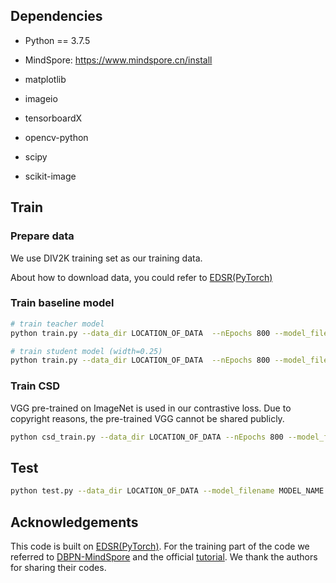 ## Dependencies

- Python == 3.7.5

- MindSpore: https://www.mindspore.cn/install

- matplotlib

- imageio

- tensorboardX

- opencv-python 

- scipy

- scikit-image

## Train

### Prepare data

We use DIV2K training set as our training data. 

About how to download data, you could refer to [EDSR(PyTorch)](https://github.com/thstkdgus35/EDSR-PyTorch)

### Train baseline model

```bash
# train teacher model
python train.py --data_dir LOCATION_OF_DATA  --nEpochs 800 --model_filename edsr_baseline --rgb_range 1
```

```bash
# train student model (width=0.25)
python train.py --data_dir LOCATION_OF_DATA  --nEpochs 800 --model_filename edsr_baseline025 --rgb_range 1 --n_feats 64
```

### Train CSD

VGG pre-trained on ImageNet is used in our contrastive loss. Due to copyright reasons, the pre-trained VGG cannot be shared publicly. 

```bash
python csd_train.py --data_dir LOCATION_OF_DATA --nEpochs 800 --model_filename edsr_csd --neg_num 2 --rgb_range 1 --teacher_model output/model/TEACHER_MODEL_NAME.ckpt
```

## Test

```bash
python test.py --data_dir LOCATION_OF_DATA --model_filename MODEL_NAME.ckpt --pretrained_path ./output/model --data_test Set5 --rgb_range 1 
```

## Acknowledgements

This code is built on [EDSR(PyTorch)](https://github.com/thstkdgus35/EDSR-PyTorch).  For the training part of the code we referred to [DBPN-MindSpore](https://gitee.com/amythist/DBPN-MindSpore/tree/master) and the official [tutorial](https://www.mindspore.cn/tutorials/zh-CN/master/index.html). We thank the authors for sharing their codes. 